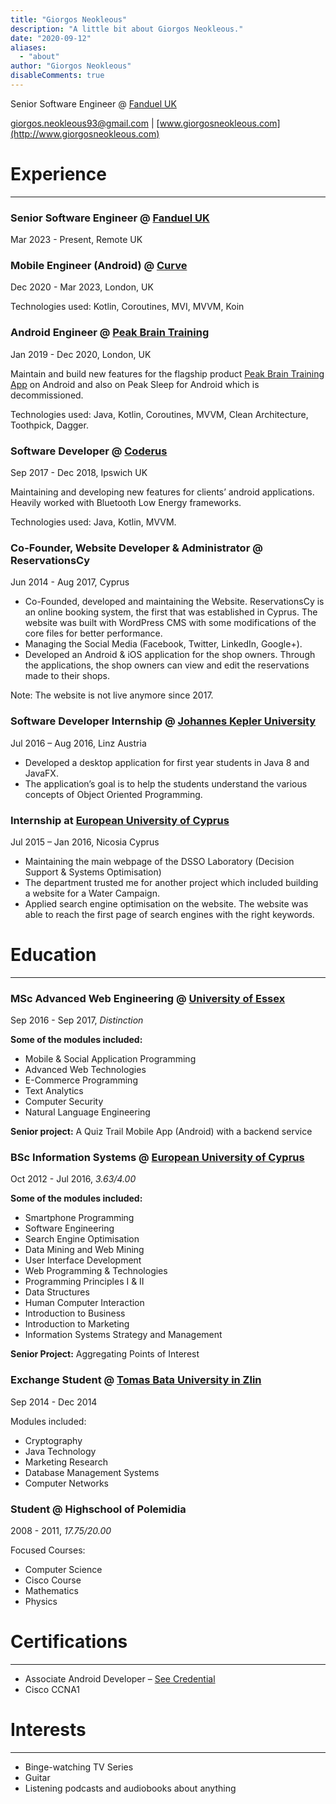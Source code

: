 ```yaml
---
title: "Giorgos Neokleous"
description: "A little bit about Giorgos Neokleous."
date: "2020-09-12"
aliases:
  - "about"
author: "Giorgos Neokleous"
disableComments: true
---
```


Senior Software Engineer @ [Fanduel UK]([http://curve.com/](https://www.linkedin.com/company/fanduel-uk/))

<giorgos.neokleous93@gmail.com> | [www.giorgosneokleous.com](http://www.giorgosneokleous.com)

# Experience

---

### Senior Software Engineer @ [Fanduel UK]([http://curve.com/](https://www.linkedin.com/company/fanduel-uk/))
Mar 2023 - Present, Remote UK

### Mobile Engineer (Android) @ [Curve](http://curve.com/)
Dec 2020 - Mar 2023, London, UK

Technologies used: Kotlin, Coroutines, MVI, MVVM, Koin

### Android Engineer @ [Peak Brain Training](https://www.peak.net/)
Jan 2019 - Dec 2020, London, UK

Maintain and build new features for the flagship product [Peak Brain Training App](https://play.google.com/store/apps/details?id=com.brainbow.peak.app&hl=en) on Android and also on Peak Sleep for Android which is decommissioned. 

Technologies used: Java, Kotlin, Coroutines, MVVM, Clean Architecture, Toothpick, Dagger.

### Software Developer @ [Coderus](https://www.coderus.com/)
Sep 2017 - Dec 2018, Ipswich UK

Maintaining and developing new features for clients’ android applications. Heavily worked with Bluetooth Low Energy frameworks.

Technologies used: Java, Kotlin, MVVM.

### Co-Founder, Website Developer & Administrator @ ReservationsCy
Jun 2014 - Aug 2017, Cyprus

- Co-Founded, developed and maintaining the Website. ReservationsCy is an
online booking system, the first that was established in Cyprus. The website
was built with WordPress CMS with some modifications of the core files for
better performance.
- Managing the Social Media (Facebook, Twitter, LinkedIn, Google+).
- Developed an Android & iOS application for the shop owners. Through the
applications, the shop owners can view and edit the reservations made to their
shops.

Note: The website is not live anymore since 2017.

### Software Developer Internship @ [Johannes Kepler University](https://www.jku.at/en/)
Jul 2016 – Aug 2016, Linz Austria

- Developed a desktop application for first year students in Java 8 and JavaFX.
- The application’s goal is to help the students understand the various concepts of Object Oriented Programming.

### Internship at [European University of Cyprus](http://euc.ac.cy/)
Jul 2015 – Jan 2016, Nicosia Cyprus

- Maintaining the main webpage of the DSSO Laboratory (Decision Support & Systems Optimisation)
- The department trusted me for another project which included building a website for a Water Campaign.
- Applied search engine optimisation on the website. The website was able to reach the first page of search engines with the right keywords.

# Education

---

### MSc Advanced Web Engineering @ [University of Essex](https://www.essex.ac.uk/)
Sep 2016 - Sep 2017, _Distinction_

**Some of the modules included:**
- Mobile & Social Application Programming
- Advanced Web Technologies
- E-Commerce Programming
- Text Analytics
- Computer Security
- Natural Language Engineering

**Senior project:** A Quiz Trail Mobile App (Android) with a backend service


### BSc Information Systems @ [European University of Cyprus](http://euc.ac.cy/)

Oct 2012 - Jul 2016, _3.63/4.00_

**Some of the modules included:**

- Smartphone Programming
- Software Engineering
- Search Engine Optimisation
- Data Mining and Web Mining
- User Interface Development
- Web Programming & Technologies
- Programming Principles I & II
- Data Structures
- Human Computer Interaction
- Introduction to Business
- Introduction to Marketing
- Information Systems Strategy and Management

**Senior Project:** Aggregating Points of Interest

### Exchange Student @ [Tomas Bata University in Zlin](https://www.utb.cz/en/)
Sep 2014 - Dec 2014

Modules included: 
- Cryptography
- Java Technology
- Marketing Research
- Database Management Systems
- Computer Networks

### Student @ Highschool of Polemidia
2008 - 2011, _17.75/20.00_

Focused Courses:
- Computer Science
- Cisco Course
- Mathematics
- Physics

# Certifications
---
- ​Associate Android Developer – [See Credential](https://www.credential.net/k7vol3py?key=5c6f8737a850cb7eed5abb9737bc9721b0491f8a77e869597fd0b481b2475b99)
- Cisco CCNA1

# Interests
---
- Binge-watching TV Series
- Guitar 
- Listening podcasts and audiobooks about anything
